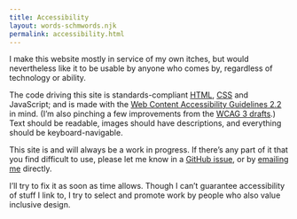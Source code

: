 ```yaml
---
title: Accessibility
layout: words-schmwords.njk
permalink: accessibility.html
---
```


I make this website mostly in service of my own itches, but would nevertheless like it to be usable by anyone who comes by, regardless of technology or ability.

The code driving this site is standards-compliant [<abbr>HTML</abbr>](https://html.spec.whatwg.org), [<abbr>CSS</abbr>](https://www.w3.org/Style/CSS) and JavaScript; and is made with the [Web Content Accessibility Guidelines 2.2](https://www.w3.org/TR/WCAG22) in mind. (I’m also pinching a few improvements from the [<abbr>WCAG 3</abbr> drafts](https://www.w3.org/TR/wcag3).) Text should be readable, images should have descriptions, and everything should be keyboard-navigable.

This site is and will always be a work in progress. If there’s any part of it that you find difficult to use, please let me know in a [GitHub issue](https://github.com/jaskfla/jaskfla.github.io/issues), or by <a href="&#109;&#97;&#73;&#108;&#116;&#111;&#58;&#106;&#64;&#108;&#97;&#105;&#46;&#110;&#122;">emailing me</a> directly.

I’ll try to fix it as soon as time allows. Though I can’t guarantee accessibility of stuff I link to, I try to select and promote work by people who also value inclusive design.
